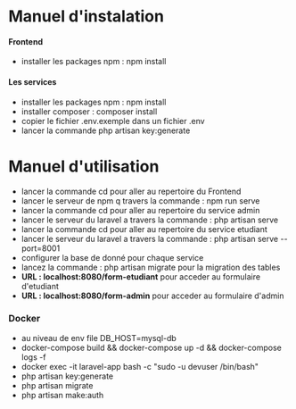 # Manuel d'instalation


#### Frontend

- installer les packages npm : npm install

#### Les services

- installer les packages npm : npm install
- installer composer : composer install
- copier le fichier .env.exemple dans un fichier .env
- lancer la commande php artisan key:generate

# Manuel d'utilisation

- lancer la commande cd pour aller au repertoire du Frontend
- lancer le serveur de npm q travers la commande : npm run serve
- lancer la commande cd pour aller au repertoire du service admin
- lancer le serveur du laravel a travers la commande : php artisan serve
- lancer la commande cd pour aller au repertoire du service etudiant
- lancer le serveur du laravel a travers la commande : php artisan serve --port=8001
- configurer la base de donné pour chaque service
- lancez la commande : php artisan migrate pour la migration des tables 
- **URL : localhost:8080/form-etudiant** pour acceder au formulaire d'etudiant
- **URL : localhost:8080/form-admin** pour acceder au formulaire d'admin

### Docker
- au niveau de env file DB_HOST=mysql-db
- docker-compose build && docker-compose up -d && docker-compose logs -f
- docker exec -it laravel-app bash -c "sudo -u devuser /bin/bash"
- php artisan key:generate
- php artisan migrate
- php artisan make:auth
